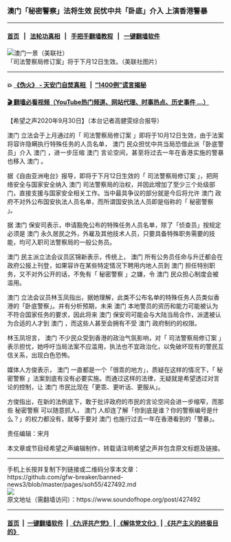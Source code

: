 ### 澳门「秘密警察」法将生效 民忧中共「卧底」介入 上演香港警暴
------------------------

#### [首页](https://github.com/gfw-breaker/banned-news3/blob/master/README.md) &nbsp;&nbsp;|&nbsp;&nbsp; [法轮功真相](https://github.com/begood0513/basic/blob/master/README.md)  &nbsp;&nbsp;|&nbsp;&nbsp; [手把手翻墙教程](https://github.com/gfw-breaker/guides/wiki)  &nbsp;&nbsp;|&nbsp;&nbsp; [一键翻墙软件](https://github.com/gfw-breaker/nogfw/blob/master/README.md)  



<div><img alt="澳门一景（美联社）" src="https://img.soundofhope.org/2019-12/3aeac67d-7e17-435e-afa0-5e2e9ea569ff.jpeg"/>
<br/><figcaption class="caption">
 「司法警察局修订案」将于下月12日生效。（美联社图片）
</figcaption></div><hr/>

#### 💥 [《伪火》 - 天安门自焚真相 ](http://158.247.195.190:10000/videos/blog/weihuo.html)&nbsp; |&nbsp; [“1400例”谎言揭秘  ](http://158.247.195.190:10000/videos/blog/jiexi1400.html)

#### [ 🎬  翻墙必看视频（YouTube热门频道、网站代理、时事热点、历史事件 ...）](https://github.com/gfw-breaker/links/blob/master/banned.md)

<div><div class="Content__Wrapper sc-1bvya0-0 grZQxZ">
 <p class="meta-top">
  <span class="meta">
   【希望之声2020年9月30日】（本台记者高健雯综合报导）
  </span>
 </p>
 <p style="text-align:justify">
  <ok href="/term/19042">
   澳门
  </ok>
  立法会于上月通过的「
  <ok href="/term/387889">
   司法警察局修订案
  </ok>
  」即将于10月12日生效，由于法案将容许隐瞒执行特殊任务的人员名单，
  <ok href="/term/19042">
   澳门
  </ok>
  民众担忧中共当局恐借此派「卧底警员」介入
  <ok href="/term/19042">
   澳门
  </ok>
  ，进一步压缩
  <ok href="/term/19042">
   澳门
  </ok>
  言论空间，甚至将过去一年在香港实施的警暴也移入
  <ok href="/term/19042">
   澳门
  </ok>
  。
 </p>
 <p>
  据《自由亚洲电台》报导，即将于下月12日生效的「
  <ok href="/term/387889">
   司法警察局修订案
  </ok>
  」，把网络安全与国家安全纳入
  <ok href="/term/19042">
   澳门
  </ok>
  司法警察局的治权，并因此增加了至少三个处级部门，直接支援与国家安全相关工作。当中最具争议的部分就是今后将允许
  <ok href="/term/19042">
   澳门
  </ok>
  政府不对外公布国安执法人员名单，而所谓国安执法人员即是俗称的「
  <ok href="/term/26091">
   秘密警察
  </ok>
  」。
 </p>
 <div class="AD_Embed__Wrap-sc-1xslmin-0 igMuqX module desktop">
  <div>
  </div>
 </div>
 <p>
  据
  <ok href="/term/19042">
   澳门
  </ok>
  保安司表示，申请豁免公布的特殊任务人员名单，除了「侦查员」按规定必须是
  <ok href="/term/19042">
   澳门
  </ok>
  永久居民之外，外雇及其他技术人员，只要具备特殊职务需要的技能，均可入职司法警察局的一般公务员。
 </p>
 <p>
  <ok href="/term/19042">
   澳门
  </ok>
  民主派立法会议员区锦新表示，传统上，
  <ok href="/term/19042">
   澳门
  </ok>
  所有公务员任命与升迁都会在政府公报上刊登，如果容许在某些特定情况下聘用内地人员到
  <ok href="/term/19042">
   澳门
  </ok>
  担任特别职务，又不对外公开的话，不免有「
  <ok href="/term/26091">
   秘密警察
  </ok>
  」之嫌，令
  <ok href="/term/19042">
   澳门
  </ok>
  民众担心制度会被滥用。
 </p>
 <p>
  <ok href="/term/19042">
   澳门
  </ok>
  立法会议员林玉凤指出，据她理解，此类不公布名单的特殊任务人员类似香港的「卧底警察」。并有分析预期，未来
  <ok href="/term/19042">
   澳门
  </ok>
  本地警员的资历和能力可能被认为不符合国家任务的要求，因此将来
  <ok href="/term/19042">
   澳门
  </ok>
  保安司可能会与大陆当局合作，派遣被认为合适的人才到
  <ok href="/term/19042">
   澳门
  </ok>
  ，而这些人甚至会拥有不受
  <ok href="/term/19042">
   澳门
  </ok>
  政府制约的权限。
 </p>
 <p>
  林玉凤坦言，
  <ok href="/term/19042">
   澳门
  </ok>
  不少民众受到香港的政治气氛影响，对「
  <ok href="/term/387889">
   司法警察局修订案
  </ok>
  」表示担忧，她呼吁当局法案不应滥用，执法也不宜政治化，以免破坏现有的警民互信关系，出现白色恐怖。
 </p>
 <p>
  媒体人方俊表示，
  <ok href="/term/19042">
   澳门
  </ok>
  一直都是一个「很乖的地方」，质疑在这样的情况下，「
  <ok href="/term/26091">
   秘密警察
  </ok>
  」法案到底有没有必要实施。而通过这样的法律，无疑就是希望透过对言论的控制，让
  <ok href="/term/19042">
   澳门
  </ok>
  市民比现在「更乖、更听话、更服从」。
 </p>
 <p>
  方俊指出，在新的法例底下，敢于批评政府的市民的言论空间会进一步缩窄，而那些
  <ok href="/term/26091">
   秘密警察
  </ok>
  可以随意抓人，
  <ok href="/term/19042">
   澳门
  </ok>
  人却连了解「你到底是谁？你的警察编号是什么？」的权力都没有，就等于要对
  <ok href="/term/19042">
   澳门
  </ok>
  也施行过去一年在香港看到的「警暴」。
 </p>
 <p class="meta-btm">
  责任编辑：宋月
 </p>
 <p class="meta-btm">
  本文章或节目经希望之声编辑制作，转载请注明希望之声并包含原文标题及链接。
 </p>
</div>
</div>
<hr/>
手机上长按并复制下列链接或二维码分享本文章：<br/>
https://github.com/gfw-breaker/banned-news3/blob/master/pages/soh55/427492.md <br/>
<a href='https://github.com/gfw-breaker/banned-news3/blob/master/pages/soh55/427492.md'><img src='https://github.com/gfw-breaker/banned-news3/blob/master/pages/soh55/427492.md.png'/></a> <br/>
原文地址（需翻墙访问）：https://www.soundofhope.org/post/427492


------------------------
#### [首页](https://github.com/gfw-breaker/banned-news3/blob/master/README.md) &nbsp;|&nbsp; [一键翻墙软件](https://github.com/gfw-breaker/nogfw/blob/master/README.md) &nbsp;| [《九评共产党》](https://github.com/gfw-breaker/9ping.md/blob/master/README.md#九评之一评共产党是什么) | [《解体党文化》](https://github.com/gfw-breaker/jtdwh.md/blob/master/README.md) | [《共产主义的终极目的》](https://github.com/gfw-breaker/gczydzjmd.md/blob/master/README.md)


<img src='http://gfw-breaker.win/banned-news3/pages/soh55/427492.md' width='0px' height='0px'/>